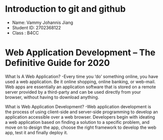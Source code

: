 # Introduction to git and github

- Name: Vammy Johannis Jiang
- Student ID: 2702368122
- Class : B4CC

# Web Application Development – The Definitive Guide for 2020

What Is A Web Application?
-Every time you ‘do’ something online, you have used a web application. Be it online shopping, online banking, or web-mail. Web apps are essentially an application software that is stored on a remote server provided by a third-party and can be used directly from your browser, without having to download anything.

What is Web Application Development?
-Web application development is the process of using client-side and server-side programming to develop an application accessible over a web browser. Developers begin with ideating a web application based on finding a solution to a specific problem, and move on to design the app, choose the right framework to develop the web app, test it and finally deploy it.